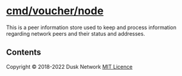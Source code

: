 # [cmd/voucher/node](./cmd/voucher/node)

This is a peer information store used to keep and process information regarding
network peers and their status and addresses.

<!-- ToC start -->
##  Contents

<!-- ToC end -->

Copyright © 2018-2022 Dusk Network
[MIT Licence](https://github.com/dusk-network/dusk-blockchain/blob/master/LICENSE)
